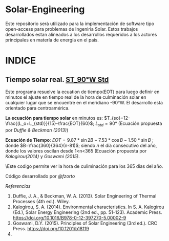 # Solar-Engineering
Este repositorio será utilizado para la implementación de software tipo open-access para problemas de Ingeniría Solar. Estos trabajos desarrollados estan alineados a los desarrollos requeridos a los actores principales en matería de energía en el país. 

# INDICE
## Tiempo solar real. [ST_90°W Std](https://github.com/IICAT-FI-UNAH/Solar-Engineering/blob/main/ST_90%C2%B0W%20Std)
Este programa resuelve la ecuation de tiempo(EOT) para luego definir en minutos el ajuste en tiempo real de la hora de culminación solar en cualquier lugar que se encuentre en el meridiano -90°W. El desarrollo esta orientado para centroamérica. 

**La ecuación para tiempo solar** en minutos es: 
$T_{so}=12-\frac{(L_o+L_{std)}}{15}-\frac{EOT}{60}$; $L_{std}=90°$  (Ecuación propuesta por *Duffie & Beckman (2013)*)

**Ecuación de Tiempo**: 
$EOT= 9.87*\sin{2B}-7.53*\cos{B}-1.50*\sin{B}$ ; donde $B=\frac{360}{364}(n-81)$; siendo *n* el día consecutivo del año, donde los valores oscilan desde 1<n<365 (Ecuación propuesta por *Kalogirou(2014)* y *Goswami (2015)*.


\Este codigo permite ver la hora de culiminación para los 365 dias del año.

Código desarrollado por *@fzorto*

*Referencias*
1.	Duffie, J. A., & Beckman, W. A. (2013). Solar Engineering of Thermal Processes (4th ed.). Wiley.
2.	Kalogirou, S. A. (2014). Environmental characteristics. In S. A. Kalogirou (Ed.), Solar Energy Engineering (2nd ed., pp. 51-123). Academic Press. https://doi.org/10.1016/B978-0-12-397270-5.00002-9
3.	Goswami, D.Y. (2015). Principles of Solar Engineering (3rd ed.). CRC Press. https://doi.org/10.1201/b18119
4.	


